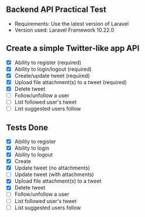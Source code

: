 ## Backend API Practical Test

-   Requirements: Use the latest version of Laravel
-   Version used: Laravel Framework 10.22.0

## Create a simple Twitter-like app API

-   [x] Ability to register (required)
-   [x] Ability to login/logout (required)
-   [x] Create/update tweet (required)
-   [x] Upload file attachment(s) to a tweet (required)
-   [x] Delete tweet
-   [ ] Follow/unfollow a user
-   [ ] List followed user's tweet
-   [ ] List suggested users follow

## Tests Done

-   [x] Ability to register
-   [x] Ability to login
-   [x] Ability to logout
-   [x] Create
-   [x] Update tweet (no attachments)
-   [ ] Update tweet (with attachments)
-   [x] Upload file attachment(s) to a tweet
-   [x] Delete tweet
-   [ ] Follow/unfollow a user
-   [ ] List followed user's tweet
-   [ ] List suggested users follow
